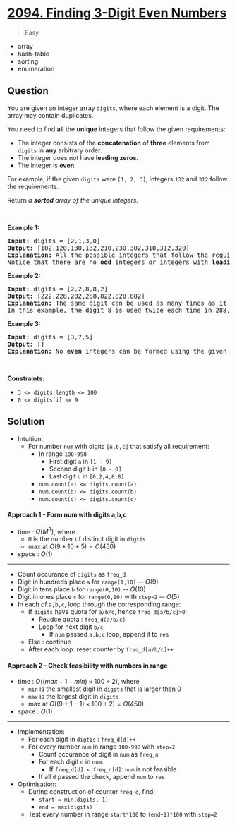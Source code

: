 # [2094. Finding 3-Digit Even Numbers](https://leetcode.com/problems/finding-3-digit-even-numbers)


> Easy

- array
- hash-table
- sorting
- enumeration



## Question


<p>You are given an integer array <code>digits</code>, where each element is a digit. The array may contain duplicates.</p>

<p>You need to find <strong>all</strong> the <strong>unique</strong> integers that follow the given requirements:</p>

<ul>
	<li>The integer consists of the <strong>concatenation</strong> of <strong>three</strong> elements from <code>digits</code> in <strong>any</strong> arbitrary order.</li>
	<li>The integer does not have <strong>leading zeros</strong>.</li>
	<li>The integer is <strong>even</strong>.</li>
</ul>

<p>For example, if the given <code>digits</code> were <code>[1, 2, 3]</code>, integers <code>132</code> and <code>312</code> follow the requirements.</p>

<p>Return <em>a <strong>sorted</strong> array of the unique integers.</em></p>

<p>&nbsp;</p>
<p><strong class="example">Example 1:</strong></p>

<pre>
<strong>Input:</strong> digits = [2,1,3,0]
<strong>Output:</strong> [102,120,130,132,210,230,302,310,312,320]
<strong>Explanation:</strong> All the possible integers that follow the requirements are in the output array. 
Notice that there are no <strong>odd</strong> integers or integers with <strong>leading zeros</strong>.
</pre>

<p><strong class="example">Example 2:</strong></p>

<pre>
<strong>Input:</strong> digits = [2,2,8,8,2]
<strong>Output:</strong> [222,228,282,288,822,828,882]
<strong>Explanation:</strong> The same digit can be used as many times as it appears in digits. 
In this example, the digit 8 is used twice each time in 288, 828, and 882. 
</pre>

<p><strong class="example">Example 3:</strong></p>

<pre>
<strong>Input:</strong> digits = [3,7,5]
<strong>Output:</strong> []
<strong>Explanation:</strong> No <strong>even</strong> integers can be formed using the given digits.
</pre>

<p>&nbsp;</p>
<p><strong>Constraints:</strong></p>

<ul>
	<li><code>3 &lt;= digits.length &lt;= 100</code></li>
	<li><code>0 &lt;= digits[i] &lt;= 9</code></li>
</ul>



## Solution

- Intuition:
	- For number `num` with digits `[a,b,c]` that satisfy all requirement:
		- In range `100-998`
			- First digit `a` in `[1 - 9]`
			- Second digit `b` in `[0 - 0]`
			- Last digit `c` in `[0,2,4,6,8]`
		- `num.count(a) <= digits.count(a)`
		- `num.count(b) <= digits.count(b)`
		- `num.count(c) <= digits.count(c)`

#### Approach 1 - Form num with digits a,b,c

- time  : $O(M^3)$, where 
	- `M` is the number of distinct digit in `digtis`
	- max at $O(9*10*5) = O(450)$
- space : $O(1)$

---

- Count occurance of `digits` as `freq_d`
- Digit in hundreds place `a` for `range(1,10)` -- $O(9)$
- Digit in tens place `b` for `range(0,10)` -- $O(10)$
- Digit in ones place `c` for `range(0,10)` with `step=2`  -- $O(5)$
- In each of `a,b,c`, loop through the corresponding range:
	- If `digits` have quota for `a/b/c`, hence `freq_d[a/b/c]>0`:
		- Reudce quota : `freq_d[a/b/c]--`
		- Loop for next digit `b/c`
			- If `num` passed `a,b,c` loop, append it to `res`
	- Else : continue
	- After each loop: reset counter by `freq_d[a/b/c]++`


#### Approach 2 - Check feasibility with numbers in range

- time  : $O((max + 1 - min) \times 100 \div 2)$, where 
	- `min` is the smallest digit in `digits` that is larger than 0
	- `max` is the largest digit in `digits`
	- max at $O((9+1-1) \times 100 \div 2) = O(450)$
- space : $O(1)$

---

- Implementation:
	- For each digit in `digtis` : `freq_d[d]++`
	- For every number `num` in range `100-998` with `step=2`
		- Count occurance of digit in `num` as `freq_n`
		- For each digit `d` in `num`:
			- If `freq_d[d] < freq_n[d]`: `num` is not feasible
		- If all `d` passed the check, append `num` to `res`
- Optimisation:
	- During construction of counter `freq_d`, find:
		- `start = min(digits, 1)`
		- `end = max(digits)`
	- Test every number in range `start*100` to `(end+1)*100` with `step=2`

	